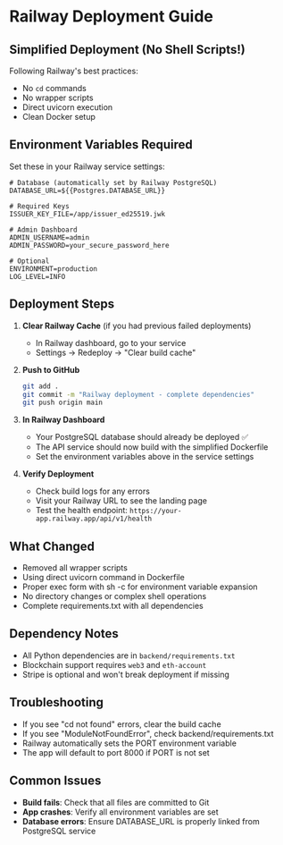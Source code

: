 # Railway Deployment Guide

## Simplified Deployment (No Shell Scripts!)

Following Railway's best practices:
- No `cd` commands
- No wrapper scripts
- Direct uvicorn execution
- Clean Docker setup

## Environment Variables Required

Set these in your Railway service settings:

```env
# Database (automatically set by Railway PostgreSQL)
DATABASE_URL=${{Postgres.DATABASE_URL}}

# Required Keys
ISSUER_KEY_FILE=/app/issuer_ed25519.jwk

# Admin Dashboard
ADMIN_USERNAME=admin
ADMIN_PASSWORD=your_secure_password_here

# Optional
ENVIRONMENT=production
LOG_LEVEL=INFO
```

## Deployment Steps

1. **Clear Railway Cache** (if you had previous failed deployments)
   - In Railway dashboard, go to your service
   - Settings → Redeploy → "Clear build cache"

2. **Push to GitHub**
   ```bash
   git add .
   git commit -m "Railway deployment - complete dependencies"
   git push origin main
   ```

3. **In Railway Dashboard**
   - Your PostgreSQL database should already be deployed ✅
   - The API service should now build with the simplified Dockerfile
   - Set the environment variables above in the service settings

4. **Verify Deployment**
   - Check build logs for any errors
   - Visit your Railway URL to see the landing page
   - Test the health endpoint: `https://your-app.railway.app/api/v1/health`

## What Changed
- Removed all wrapper scripts
- Using direct uvicorn command in Dockerfile
- Proper exec form with sh -c for environment variable expansion
- No directory changes or complex shell operations
- Complete requirements.txt with all dependencies

## Dependency Notes
- All Python dependencies are in `backend/requirements.txt`
- Blockchain support requires `web3` and `eth-account`
- Stripe is optional and won't break deployment if missing

## Troubleshooting
- If you see "cd not found" errors, clear the build cache
- If you see "ModuleNotFoundError", check backend/requirements.txt
- Railway automatically sets the PORT environment variable
- The app will default to port 8000 if PORT is not set

## Common Issues

- **Build fails**: Check that all files are committed to Git
- **App crashes**: Verify all environment variables are set
- **Database errors**: Ensure DATABASE_URL is properly linked from PostgreSQL service 